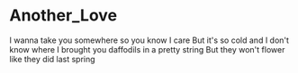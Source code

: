 # Another_Love
I wanna take you somewhere so you know I care
But it's so cold and I don't know where
I brought you daffodils in a pretty string
But they won't flower like they did last spring
